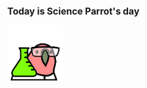 <h2>Today is Science Parrot's day</h2><img src="https://raw.githubusercontent.com/jmhobbs/cultofthepartyparrot.com/master/parrots/hd/scienceparrot.gif" />